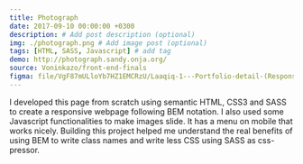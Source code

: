 ```yaml
---
title: Photograph
date: 2017-09-10 00:00:00 +0300
description: # Add post description (optional)
img: ./photograph.png # Add image post (optional)
tags: [HTML, SASS, Javascript] # add tag
demo: http://photograph.sandy.onja.org/
source: Voninkazo/front-end-finals
figma: file/VgF87mULloYb7HZ1EMCRzU/Laaqiq-1---Portfolio-detail-(Responsive)?node-id=0%3A1
---
```


I developed this page from scratch using semantic HTML, CSS3 and SASS to create a responsive webpage following BEM notation. I also used some Javascript functionalities to make images slide. It has a menu on mobile that works nicely. Building this project helped me understand the real benefits of using BEM to write class names and write less CSS using SASS as css-pressor.
